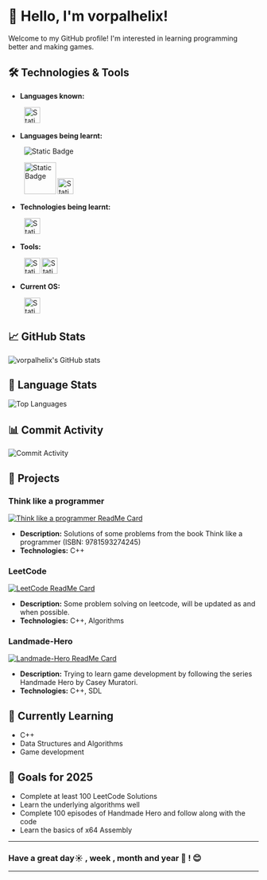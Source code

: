 # 👋 Hello, I'm vorpalhelix!

Welcome to my GitHub profile! I'm interested in learning programming better and making games. 

## 🛠️ Technologies & Tools

- **Languages known:**
<p align="left">
&nbsp; &nbsp; &nbsp; &nbsp; <img alt="Static Badge" height="32px" src="https://img.shields.io/badge/javascript-DAA520?style=for-the-badge&logo=javascript&logoColor=white">
</p>
  
- **Languages being learnt:**
<p> &nbsp; &nbsp; &nbsp; &nbsp; <img alt="Static Badge" src="https://img.shields.io/badge/why%20is%20c%2B%2B%20so%20big%3F%20IDK%2C%20ask%20Bjarne%20Stroustrup.-9146FF?style=for-the-badge&logoColor=white">
</p>
<p align="left">
&nbsp; &nbsp; &nbsp; &nbsp; <img alt="Static Badge" height="64px" src="https://img.shields.io/badge/c%2B%2B-royalblue?style=for-the-badge&logo=cplusplus&logoColor=white">
  <img alt="Static Badge" height="32px" src="https://img.shields.io/badge/x64%20asm-0071C5?style=for-the-badge&logo=intel&logoColor=white">
</p>

- **Technologies being learnt:**
<p align ="left">
&nbsp; &nbsp; &nbsp; &nbsp; <img alt="Static Badge" height="32px" src="https://img.shields.io/badge/SDL-2F539B?style=for-the-badge&logoColor=white">
</p>

- **Tools:**
<p align="left">
  &nbsp; &nbsp; &nbsp; &nbsp; <img alt="Static Badge" height="32px" src="https://img.shields.io/badge/Git-F05032?style=for-the-badge&logo=git&logoColor=white">
  <img alt="Static Badge" height="32px" src="https://img.shields.io/badge/Spacemacs-9266CC?style=for-the-badge&logo=spacemacs&logoColor=white">
</p>

- **Current OS:** 
<p align="left">
&nbsp; &nbsp; &nbsp; &nbsp; <img alt="Static Badge" height="32px" src="https://img.shields.io/badge/Debian-F70D1A?style=for-the-badge&logo=debian&logoColor=white">
</p>

## 📈 GitHub Stats

![vorpalhelix's GitHub stats](https://github-readme-stats.vercel.app/api?username=vorpalhelix&show_icons=true&theme=dracula)

## 🥧 Language Stats

![Top Languages](https://github-readme-stats.vercel.app/api/top-langs/?username=vorpalhelix&layout=compact&theme=dracula)

## 📊 Commit Activity

![Commit Activity](https://github-readme-activity-graph.vercel.app/graph?username=vorpalhelix&theme=dracula)

## 🚀 Projects

### Think like a programmer
[![Think like a programmer ReadMe Card](https://github-readme-stats.vercel.app/api/pin/?username=vorpalhelix&repo=think-like-a-programmer-solutions&theme=dracula)](https://github.com/vorpalhelix/think-like-a-programmer-solutions)
- **Description:** Solutions of some problems from the book Think like a programmer (ISBN: 9781593274245)
- **Technologies:** C++

### LeetCode
[![LeetCode ReadMe Card](https://github-readme-stats.vercel.app/api/pin/?username=vorpalhelix&repo=LeetCode&theme=dracula)](https://github.com/vorpalhelix/LeetCode)
- **Description:** Some problem solving on leetcode, will be updated as and when possible.
- **Technologies:** C++, Algorithms

### Landmade-Hero
[![Landmade-Hero ReadMe Card](https://github-readme-stats.vercel.app/api/pin/?username=vorpalhelix&repo=Landmade-Hero&theme=dracula)](https://github.com/vorpalhelix/Landmade-Hero)
- **Description:** Trying to learn game development by following the series Handmade Hero by Casey Muratori.
- **Technologies:** C++, SDL


## 🌱 Currently Learning

- C++
- Data Structures and Algorithms
- Game development

## 🎯 Goals for 2025

- Complete at least 100 LeetCode Solutions
- Learn the underlying algorithms well
- Complete 100 episodes of Handmade Hero and follow along with the code
- Learn the basics of x64 Assembly

---

### Have a great day☀️ , week , month and year 📅 ! 😊
---
